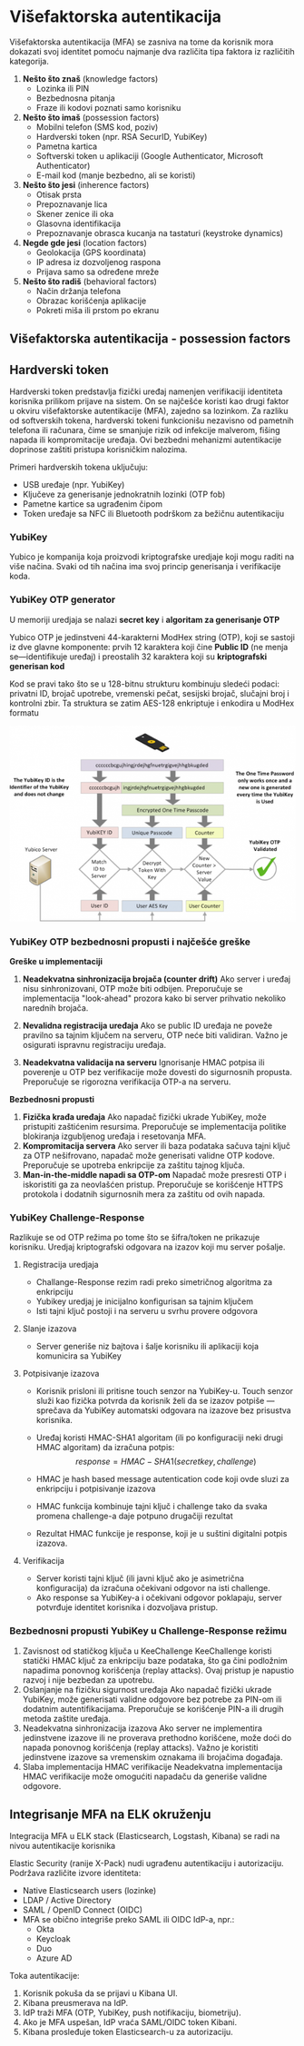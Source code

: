# Višefaktorska autentikacija
Višefaktorska autentikacija (MFA) se zasniva na tome da korisnik mora dokazati svoj identitet pomoću najmanje dva različita tipa faktora iz različitih kategorija.

1. **Nešto što znaš** (knowledge factors)
    * Lozinka ili PIN
    * Bezbednosna pitanja
    * Fraze ili kodovi poznati samo korisniku
2. **Nešto što imaš** (possession factors)
    * Mobilni telefon (SMS kod, poziv)
    * Hardverski token (npr. RSA SecurID, YubiKey)
    * Pametna kartica
    * Softverski token u aplikaciji (Google Authenticator, Microsoft Authenticator)
    * E-mail kod (manje bezbedno, ali se koristi)
3. **Nešto što jesi** (inherence factors)
    * Otisak prsta
    * Prepoznavanje lica
    * Skener zenice ili oka
    * Glasovna identifikacija
    * Prepoznavanje obrasca kucanja na tastaturi (keystroke dynamics)
4. **Negde gde jesi** (location factors)
    * Geolokacija (GPS koordinata)
    * IP adresa iz dozvoljenog raspona
    * Prijava samo sa određene mreže
5. **Nešto što radiš** (behavioral factors)
    * Način držanja telefona
    * Obrazac korišćenja aplikacije
    * Pokreti miša ili prstom po ekranu

## Višefaktorska autentikacija - possession factors
## Hardverski token
Hardverski token predstavlja fizički uređaj namenjen verifikaciji identiteta korisnika prilikom prijave na sistem. On se najčešće koristi kao drugi faktor u okviru višefaktorske autentikacije (MFA), zajedno sa lozinkom. Za razliku od softverskih tokena, hardverski tokeni funkcionišu nezavisno od pametnih telefona ili računara, čime se smanjuje rizik od infekcije malverom, fišing napada ili kompromitacije uređaja. Ovi bezbedni mehanizmi autentikacije doprinose zaštiti pristupa korisničkim nalozima.

Primeri hardverskih tokena uključuju:
* USB uređaje (npr. YubiKey)
* Ključeve za generisanje jednokratnih lozinki (OTP fob)
* Pametne kartice sa ugrađenim čipom
* Token uređaje sa NFC ili Bluetooth podrškom za bežičnu autentikaciju

### YubiKey 
Yubico je kompanija koja proizvodi kriptografske uredjaje koji mogu raditi na više načina. Svaki od tih načina ima svoj princip generisanja i verifikacije koda.

### YubiKey OTP generator
U memoriji uredjaja se nalazi **secret key** i **algoritam za generisanje OTP**

Yubico OTP je jedinstveni 44-karakterni ModHex string (OTP), koji se sastoji iz dve glavne komponente: prvih 12 karaktera koji čine **Public ID** (ne menja se—identifikuje uređaj) i preostalih 32 karaktera koji su **kriptografski generisan kod**

Kod se pravi tako što se u 128-bitnu strukturu kombinuju sledeći podaci: privatni ID, brojač upotrebe, vremenski pečat, sesijski brojač, slučajni broj i kontrolni zbir. Ta struktura se zatim AES-128 enkriptuje i enkodira u ModHex formatu

![slika yubikey-otp-a](./otp_details.png)

### YubiKey OTP bezbednosni propusti i najčešće greške

**Greške u implementaciji**
1. **Neadekvatna sinhronizacija brojača (counter drift)**
    Ako server i uređaj nisu sinhronizovani, OTP može biti odbijen. Preporučuje se implementacija "look-ahead" prozora kako bi server prihvatio nekoliko narednih brojača.

2. **Nevalidna registracija uređaja**
Ako se public ID uređaja ne poveže pravilno sa tajnim ključem na serveru, OTP neće biti validiran. Važno je osigurati ispravnu registraciju uređaja.
3. **Neadekvatna validacija na serveru**
Ignorisanje HMAC potpisa ili poverenje u OTP bez verifikacije može dovesti do sigurnosnih propusta. Preporučuje se rigorozna verifikacija OTP-a na serveru.

**Bezbednosni propusti**
1. **Fizička krađa uređaja**
Ako napadač fizički ukrade YubiKey, može pristupiti zaštićenim resursima. Preporučuje se implementacija politike blokiranja izgubljenog uređaja i resetovanja MFA.
2. **Kompromitacija servera**
Ako server ili baza podataka sačuva tajni ključ za OTP nešifrovano, napadač može generisati validne OTP kodove. Preporučuje se upotreba enkripcije za zaštitu tajnog ključa.
3. **Man-in-the-middle napadi sa OTP-om**
Napadač može presresti OTP i iskoristiti ga za neovlašćen pristup. Preporučuje se korišćenje HTTPS protokola i dodatnih sigurnosnih mera za zaštitu od ovih napada.

### YubiKey Challenge-Response
Razlikuje se od OTP režima po tome što se šifra/token ne prikazuje korisniku. Uredjaj kriptografski odgovara na izazov koji mu server pošalje.

1. Registracija uredjaja
    * Challange-Response rezim radi preko simetričnog algoritma za enkripciju
    * Yubikey uredjaj je inicijalno konfigurisan sa tajnim ključem 
    * Isti tajni ključ postoji i na serveru u svrhu provere odgovora

2. Slanje izazova
    * Server generiše niz bajtova i šalje korisniku ili aplikaciji koja komunicira sa YubiKey

3. Potpisivanje izazova
    * Korisnik prisloni ili pritisne touch senzor na YubiKey-u.
    Touch senzor služi kao fizička potvrda da korisnik želi da se izazov potpiše — sprečava da YubiKey automatski odgovara na izazove bez prisustva korisnika.
    * Uređaj koristi HMAC-SHA1 algoritam (ili po konfiguraciji neki drugi HMAC algoritam) da izračuna potpis:
    $$
    response = HMAC-SHA1 (secret key,challenge)
    $$
    * HMAC je hash based message autentication code koji ovde sluzi za enkripciju i potpisivanje izazova

    * HMAC funkcija kombinuje tajni ključ i challenge tako da svaka promena challenge-a daje potpuno drugačiji rezultat

    * Rezultat HMAC funkcije je response, koji je u suštini digitalni potpis izazova.

4. Verifikacija
    * Server koristi tajni ključ (ili javni ključ ako je asimetrična konfiguracija) da izračuna očekivani odgovor na isti challenge.
    * Ako response sa YubiKey-a i očekivani odgovor poklapaju, server potvrđuje identitet korisnika i dozvoljava pristup.

### Bezbednosni propusti YubiKey u Challenge-Response režimu
1. Zavisnost od statičkog ključa u KeeChallenge
    KeeChallenge koristi statički HMAC ključ za enkripciju baze podataka, što ga čini podložnim napadima ponovnog korišćenja (replay attacks).  Ovaj pristup je napustio razvoj i nije bezbedan za upotrebu.
2. Oslanjanje na fizičku sigurnost uređaja
    Ako napadač fizički ukrade YubiKey, može generisati validne odgovore bez potrebe za PIN-om ili dodatnim autentifikacijama. Preporučuje se korišćenje PIN-a ili drugih metoda zaštite uređaja.
3. Neadekvatna sinhronizacija izazova
    Ako server ne implementira jedinstvene izazove ili ne proverava prethodno korišćene, može doći do napada ponovnog korišćenja (replay attacks). Važno je koristiti jedinstvene izazove sa vremenskim oznakama ili brojačima događaja.
4. Slaba implementacija HMAC verifikacije
    Neadekvatna implementacija HMAC verifikacije može omogućiti napadaču da generiše validne odgovore. 

## Integrisanje MFA na ELK okruženju
Integracija MFA u ELK stack (Elasticsearch, Logstash, Kibana) se radi na nivou autentikacije korisnika

Elastic Security (ranije X-Pack) nudi ugrađenu autentikaciju i autorizaciju.
Podržava različite izvore identiteta:
* Native Elasticsearch users (lozinke)
* LDAP / Active Directory
* SAML / OpenID Connect (OIDC)
* MFA se obično integriše preko SAML ili OIDC IdP-a, npr.:
    * Okta
    * Keycloak
    * Duo
    * Azure AD


Toka autentikacije:
1. Korisnik pokuša da se prijavi u Kibana UI.
2. Kibana preusmerava na IdP.
3. IdP traži MFA (OTP, YubiKey, push notifikaciju, biometriju).
4. Ako je MFA uspešan, IdP vraća SAML/OIDC token Kibani.
5. Kibana prosleđuje token Elasticsearch-u za autorizaciju.